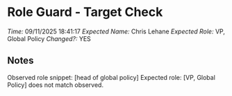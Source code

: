 # Role Guard - Target Check

*Time:* 09/11/2025 18:41:17
*Expected Name:* Chris Lehane
*Expected Role:* VP, Global Policy
*Changed?:* 
YES

## Notes
Observed role snippet: [head of global policy]
Expected role: [VP, Global Policy] does not match observed.

